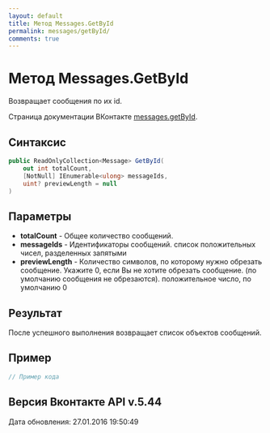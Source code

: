 ```yaml
---
layout: default
title: Метод Messages.GetById
permalink: messages/getById/
comments: true
---
```

# Метод Messages.GetById
Возвращает сообщения по их id.

Страница документации ВКонтакте [messages.getById](https://vk.com/dev/messages.getById).

## Синтаксис
``` csharp
public ReadOnlyCollection<Message> GetById(
	out int totalCount,
	[NotNull] IEnumerable<ulong> messageIds,
	uint? previewLength = null
)
```

## Параметры
+ **totalCount** - Общее количество сообщений.
+ **messageIds** - Идентификаторы сообщений. список положительных чисел, разделенных запятыми
+ **previewLength** - Количество символов, по которому нужно обрезать сообщение. Укажите 0, если Вы не хотите обрезать сообщение. (по умолчанию сообщения не обрезаются). положительное число, по умолчанию 0

## Результат
После успешного выполнения возвращает список объектов сообщений.

## Пример
``` csharp
// Пример кода
```

## Версия Вконтакте API v.5.44
Дата обновления: 27.01.2016 19:50:49
